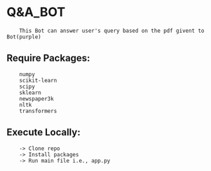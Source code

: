 # Q&A_BOT
        This Bot can answer user's query based on the pdf givent to Bot(purple)
        
## Require Packages:
        numpy
        scikit-learn
        scipy
        sklearn
        newspaper3k
        nltk
        transformers

## Execute Locally:      
        -> Clone repo
        -> Install packages
        -> Run main file i.e., app.py
